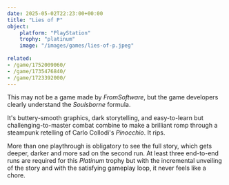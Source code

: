 ```yaml
---
date: 2025-05-02T22:23:00+00:00
title: "Lies of P"
object:
    platform: "PlayStation"
    trophy: "platinum"
    image: "/images/games/lies-of-p.jpeg"
    
related:
- /game/1752009060/
- /game/1735476840/
- /game/1723392000/
---
```


This may not be a game made by *FromSoftware*, but the game developers clearly understand the *Soulsborne* formula.

It's buttery-smooth graphics, dark storytelling, and easy-to-learn but challenging-to-master combat combine to make a brilliant romp through a steampunk retelling of Carlo Collodi's *Pinocchio*. It rips.

More than one playthrough is obligatory to see the full story, which gets deeper, darker and more sad on the second run. At least three end-to-end runs are required for this *Platinum* trophy but with the incremental unveiling of the story and with the satisfying gameplay loop, it never feels like a chore.